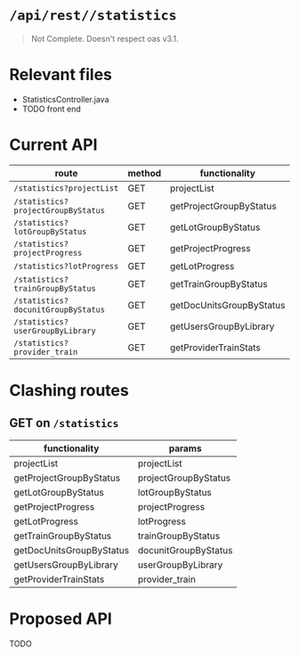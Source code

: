 # `/api/rest//statistics`
> Not Complete.
> Doesn't respect oas v3.1.

# Relevant files
- StatisticsController.java
- TODO front end

# Current API
|route|method|functionality|
|-|-|-|
|`/statistics?projectList`|GET|projectList|
|`/statistics?projectGroupByStatus`|GET|getProjectGroupByStatus|
|`/statistics?lotGroupByStatus`|GET|getLotGroupByStatus|
|`/statistics?projectProgress`|GET|getProjectProgress|
|`/statistics?lotProgress`|GET|getLotProgress|
|`/statistics?trainGroupByStatus`|GET|getTrainGroupByStatus|
|`/statistics?docunitGroupByStatus`|GET|getDocUnitsGroupByStatus|
|`/statistics?userGroupByLibrary`|GET|getUsersGroupByLibrary|
|`/statistics?provider_train`|GET|getProviderTrainStats|

# Clashing routes

## GET on `/statistics`
|functionality|params|
|-|-|
|projectList|projectList|
|getProjectGroupByStatus|projectGroupByStatus|
|getLotGroupByStatus|lotGroupByStatus|
|getProjectProgress|projectProgress|
|getLotProgress|lotProgress|
|getTrainGroupByStatus|trainGroupByStatus|
|getDocUnitsGroupByStatus|docunitGroupByStatus|
|getUsersGroupByLibrary|userGroupByLibrary|
|getProviderTrainStats|provider_train|

# Proposed API
TODO